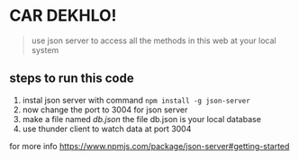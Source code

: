 # CAR DEKHLO!

>use json server to access all the methods in this web at your local system

## steps to run this code 
1. instal json server with command `npm install -g json-server`
2. now change the port to 3004 for json server
3. make a file named *db.json*
  the file db.json is your local database
  4. use thunder client to watch data at port 3004
  
  for more info https://www.npmjs.com/package/json-server#getting-started
